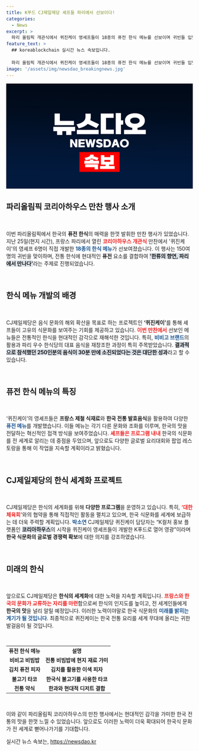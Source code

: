```yaml
---
title: K푸드 CJ제일제당 셰프들 파리에서 선보이다!
categories:
  - News
excerpt: >
  파리 올림픽 개관식에서 퀴진케이 영셰프들이 18종의 퓨전 한식 메뉴를 선보이며 귀빈들 입맛을 사로잡았습니다. 저마다의 색다른 맛을 담은 이 메뉴는 30분 만에 모두 소진됐습니다! K컬처의 매력을 엿볼 수 있는 현장을 만나보세요!
feature_text: >
  ## koreablockchain 실시간 뉴스 속보입니다.

  파리 올림픽 개관식에서 퀴진케이 영셰프들이 18종의 퓨전 한식 메뉴를 선보이며 귀빈들 입맛을 사로잡았습니다. 저마다의 색다른 맛을 담은 이 메뉴는 30분 만에 모두 소진됐습니다! K컬처의 매력을 엿볼 수 있는 현장을 만나보세요!
image: '/assets/img/newsdao_breakingnews.jpg'
---
```


<p><img src="/assets/img/newsdao_breakingnews.jpg" alt="koreablockchain 속보" /></p>

<h2 data-ke-size="size26">파리올림픽 코리아하우스 만찬 행사 소개</h2>

<p data-ke-size="size16">&nbsp;</p>

<p>이번 파리올림픽에서 한국의 <b>퓨전 한식</b>의 매력을 한껏 발휘한 만찬 행사가 있었습니다. 지난 25일(현지 시간), 프랑스 파리에서 열린 <b><span style="color: #ee2323;">코리아하우스 개관식</span></b> 만찬에서 '퀴진케이'의 영셰프 6명이 직접 개발한 <b><span style="color: #1a5490;">18종의 한식 메뉴</span></b>가 선보여졌습니다. 이 행사는 150여 명의 귀빈을 맞이하며, 전통 한식에 현대적인 <b>퓨전</b> 요소를 결합하여 <b><span style="background-color: #21538527;">'한류의 향연, 파리에서 만나다'</span></b>라는 주제로 진행되었습니다.</p>

<p data-ke-size="size16">&nbsp;</p>

<h2 data-ke-size="size26">한식 메뉴 개발의 배경</h2>

<p data-ke-size="size16">&nbsp;</p>

<p>CJ제일제당은 음식 문화의 해외 확산을 목표로 하는 프로젝트인 <b>‘퀴진케이’</b>를 통해 셰프들이 고유의 식문화를 보여주는 기회를 제공하고 있습니다. <b><span style="color: #ee2323;">이번 만찬에서</span></b> 선보인 메뉴들은 전통적인 한식을 현대적인 감각으로 재해석한 것입니다. 특히, <b><span style="color: #1a5490;">비비고 브랜드</span></b>의 활용과 파리 우수 한식당의 대표 음식을 재창조한 과정이 특히 주목받았습니다. <b><span style="background-color: #21538527;">결과적으로 참석했던 250인분의 음식이 30분 만에 소진되었다는 것은 대단한 성과</span></b>라고 할 수 있습니다.</p>

<p data-ke-size="size16">&nbsp;</p>

<h2 data-ke-size="size26">퓨전 한식 메뉴의 특징</h2>

<p data-ke-size="size16">&nbsp;</p>

<p>‘퀴진케이’의 영셰프들은 <b>프랑스 제철 식재료</b>와 <b>한국 전통 발효음식</b>을 활용하여 다양한 <b><span style="color: #1a5490;">퓨전 메뉴</span></b>를 개발했습니다. 이들 메뉴는 각기 다른 문화와 조화를 이루며, 한국의 맛을 전달하는 혁신적인 접객 방식을 보여주었습니다. <b><span style="color: #ee2323;">셰프들은 프로그램 내내</span></b> 한국의 식문화를 전 세계로 알리는 데 중점을 두었으며, 앞으로도 다양한 글로벌 요리대회와 팝업 레스토랑을 통해 이 작업을 지속할 계획이라고 밝혔습니다.</p>

<p data-ke-size="size16">&nbsp;</p>

<h2 data-ke-size="size26">CJ제일제당의 한식 세계화 프로젝트</h2>

<p data-ke-size="size16">&nbsp;</p>

<p>CJ제일제당은 한식의 세계화를 위해 <b>다양한 프로그램</b>을 운영하고 있습니다. 특히, <b><span style="color: #ee2323;">‘대한체육회’</span></b>와의 협약을 통해 직접적인 활동을 펼치고 있으며, 한국 식문화를 세계에 보급하는 데 더욱 주력할 계획입니다. <b><span style="color: #1a5490;">박소연</span></b> CJ제일제당 퀴진케이 담당자는 “K컬처 홍보 플랫폼인 <b><span style="background-color: #21538527;">코리아하우스</span></b>의 시작을 퀴진케이 영셰프들이 개발한 K푸드로 열어 영광”이라며 <b>한국 식문화의 글로벌 경쟁력 확보</b>에 대한 의지를 강조하였습니다.</p>

<p data-ke-size="size16">&nbsp;</p>

<h2 data-ke-size="size26">미래의 한식</h2>

<p data-ke-size="size16">&nbsp;</p>

<p>앞으로도 CJ제일제당은 <b>한식의 세계화</b>에 대한 노력을 지속할 계획입니다. <b><span style="color: #ee2323;">프랑스와 한국의 문화가 교류하는 자리를 마련</span></b>함으로써 한식의 인지도를 높이고, 전 세계인들에게 <b>한국의 맛</b>을 널리 알릴 예정입니다. 이러한 노력이야말로 한국 식문화의 <b><span style="color: #1a5490;">미래를 밝히는 계기가 될 것입니다</span></b>. 최종적으로 퀴진케이는 한국 전통 요리를 세계 무대에 올리는 귀한 발걸음이 될 것입니다.  </p>

<p data-ke-size="size16">&nbsp;</p>

<table style="width: 100%; border-collapse: collapse; border: 0px;">
  <tr>
    <td style="text-align: center; height: 17px;"><b>퓨전 한식 메뉴</b></td>
    <td style="text-align: center; height: 17px;"><b>설명</b></td>
  </tr>
  <tr>
    <td style="text-align: center; height: 17px;">
      <b>비비고 비빔밥</b>
    </td>
    <td style="text-align: center; height: 17px;">
      <b>전통 비빔밥에 현지 재료 가미</b>
    </td>
  </tr>
  <tr>
    <td style="text-align: center; height: 17px;">
      <b>김치 퓨전 피자</b>
    </td>
    <td style="text-align: center; height: 17px;">
      <b>김치를 활용한 이색 피자</b>
    </td>
  </tr>
  <tr>
    <td style="text-align: center; height: 17px;">
      <b>불고기 타코</b>
    </td>
    <td style="text-align: center; height: 17px;">
      <b>한국식 불고기를 사용한 타코</b>
    </td>
  </tr>
  <tr>
    <td style="text-align: center; height: 17px;">
      <b>전통 약식</b>
    </td>
    <td style="text-align: center; height: 17px;">
      <b>한과와 현대적 디저트 결합</b>
    </td>
  </tr>
</table>

<p data-ke-size="size16">&nbsp;</p>

<p>이와 같이 파리올림픽 코리아하우스의 만찬 행사에서는 현대적인 감각을 가미한 한국 전통의 맛을 한껏 느낄 수 있었습니다. 앞으로도 이러한 노력이 더욱 확대되어 한국식 문화가 전 세계로 뻗어나가기를 기대합니다.</p>
실시간 뉴스 속보는, <a href="https://newsdao.kr" rel="dofollow">https://newsdao.kr</a>


